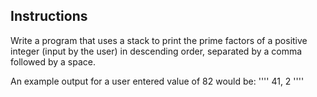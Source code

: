 ## Instructions
Write a program that uses a stack to print the prime factors of a positive integer (input by the user) in descending order, separated by a comma followed by a space.

An example output for a user entered value of 82 would be:
''''
41, 2
''''
